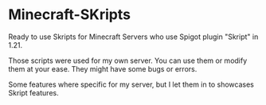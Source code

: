 # Minecraft-SKripts
Ready to use Skripts for Minecraft Servers who use Spigot plugin "Skript" in 1.21.

Those scripts were used for my own server. You can use them or modify them at your ease.
They might have some bugs or errors.

Some features where specific for my server, but I let them in to showcases Skript features.
